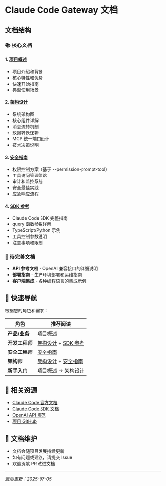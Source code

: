 # Claude Code Gateway 文档

## 文档结构

### 📚 核心文档

#### 1. [项目概述](./OVERVIEW.md) 
- 项目介绍和背景
- 核心特性和优势
- 快速开始指南
- 典型使用场景

#### 2. [架构设计](./ARCHITECTURE.md) 
- 系统架构图
- 核心组件详解
- 消息流转机制
- 数据转换逻辑
- MCP 统一端口设计
- 技术决策说明

#### 3. [安全指南](./SECURITY.md) 
- 权限控制方案（基于 --permission-prompt-tool）
- 工具访问管理策略
- 审计和监控系统
- 安全最佳实践
- 应急响应流程

#### 4. [SDK 参考](./CLAUDE_CODE_SDK.md)
- Claude Code SDK 完整指南
- query 函数参数详解
- TypeScript/Python 示例
- 工具控制参数说明
- 注意事项和限制

### 🚧 待完善文档

- **API 参考文档** - OpenAI 兼容接口的详细说明
- **部署指南** - 生产环境部署和运维指南
- **客户端集成** - 各种编程语言的集成示例

## 🚀 快速导航

根据您的角色和需求：

| 角色 | 推荐阅读 |
|------|----------|
| **产品/业务** | [项目概述](./OVERVIEW.md) |
| **开发工程师** | [架构设计](./ARCHITECTURE.md) + [SDK 参考](./CLAUDE_CODE_SDK.md) |
| **安全工程师** | [安全指南](./SECURITY.md) |
| **架构师** | [架构设计](./ARCHITECTURE.md) + [安全指南](./SECURITY.md) |
| **新手入门** | [项目概述](./OVERVIEW.md) → [架构设计](./ARCHITECTURE.md) |

## 🔗 相关资源

- [Claude Code 官方文档](https://docs.anthropic.com/en/docs/claude-code)
- [Claude Code SDK 文档](https://docs.anthropic.com/en/docs/claude-code/sdk)
- [OpenAI API 规范](https://platform.openai.com/docs/api-reference)
- [项目 GitHub](https://github.com/your-org/claude-code-gateway)

## 📝 文档维护

- 文档会随项目发展持续更新
- 如有问题或建议，请提交 Issue
- 欢迎贡献 PR 改进文档

---

*最后更新：2025-07-05*